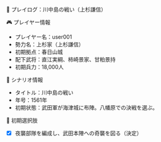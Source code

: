 📝 プレイログ：川中島の戦い（上杉謙信）

🎮 プレイヤー情報
- プレイヤー名：user001
- 勢力名：上杉家（上杉謙信）
- 初期拠点：春日山城
- 配下武将：直江実綱、柿崎景家、甘粕景持
- 初期兵力：18,000人

📘 シナリオ情報
- タイトル：川中島の戦い
- 年号：1561年
- 初期状態：武田軍が海津城に布陣。八幡原での決戦を選ぶ。

🎯 初期選択肢
- [X] 夜襲部隊を編成し、武田本陣への奇襲を図る（決定）
